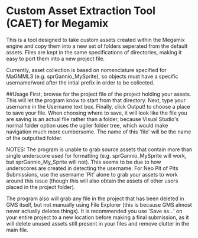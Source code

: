 # Custom Asset Extraction Tool (CAET) for Megamix
This is a tool designed to take custom assets created within the Megamix engine and copy them into a new set of folders seperated from the default assets. Files are kept in the same specifications of directories, making it easy to port them into a new project file.

Currently, asset collection is based on nomenclature specified for MaGMML3 (e.g. sprGannio_MySprite), so objects must have a specific username/word after the intial prefix in order to be collected.

##Usage
First, browse for the project file of the project holding your assets. This will let the program know to start from that directory.
Next, type your username in the Username text box.
Finally, click Output! to choose a place to save your file. When choosing where to save, it will look like the file you are saving is an actual file rather than a folder, because Visual Studio's normal folder option uses the uglier folder tree, which would make navigation much more cumbersome. The name of this 'file' will be the name of the outputted folder.

NOTES: The program is unable to grab source assets that contain more than single underscore used for formatting (e.g. sprGannio_MySprite will work, but sprGannio_My_Sprite will not). This seems to be due to how underscores are created in detecting the username. For Neo Pit of Pits Submissions, use the username 'Pit' alone to grab your assets to work around this issue (though this will also obtain the assets of other users placed in the project folder).

The program also will grab any file in the project that has been deleted in GMS itself, but not manually using File Explorer (this is because GMS almost never actually deletes things). It is recommended you use 'Save as...' on your entire project to a new location before making a final submission, as it will delete unused assets still present in your files and remove clutter in the main file.

